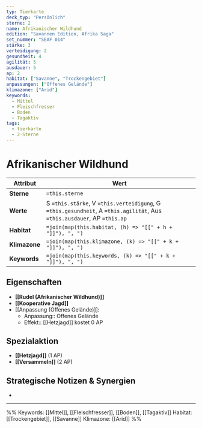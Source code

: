 ```yaml
---
typ: Tierkarte
deck_typ: "Persönlich"
sterne: 2
name: Afrikanischer Wildhund
edition: "Savannen Edition, Afrika Saga"
set_nummer: "SEAF 014"
stärke: 3
verteidigung: 2
gesundheit: 4
agilität: 5
ausdauer: 5
ap: 2
habitat: ["Savanne", "Trockengebiet"]
anpassungen: ["Offenes Gelände"]
klimazone: ["Arid"]
keywords:
  - Mittel
  - Fleischfresser
  - Boden
  - Tagaktiv
tags:
  - tierkarte
  - 2-Sterne
---
```


# Afrikanischer Wildhund

| Attribut | Wert |
|---|---|
| **Sterne** | `=this.sterne` |
| **Werte** | S `=this.stärke`, V `=this.verteidigung`, G `=this.gesundheit`, A `=this.agilität`, Aus `=this.ausdauer`, AP `=this.ap` |
| **Habitat** | `=join(map(this.habitat, (h) => "[[" + h + "]]"), ", ")` |
| **Klimazone**| `=join(map(this.klimazone, (k) => "[[" + k + "]]"), ", ")` |
| **Keywords** | `=join(map(this.keywords, (k) => "[[" + k + "]]"), ", ")` |
## Eigenschaften

- **[[Rudel (Afrikanischer Wildhund)]]**
- **[[Kooperative Jagd]]**
- [[Anpassung (Offenes Gelände)]]:
	- Anpassung:: Offenes Gelände
	- Effekt:: [[Hetzjagd]] kostet 0 AP

## Spezialaktion

- **[[Hetzjagd]]** (1 AP)
- **[[Versammeln]]** (2 AP)

## Strategische Notizen & Synergien

-
---
%%
Keywords: [[Mittel]], [[Fleischfresser]], [[Boden]], [[Tagaktiv]]
Habitat: [[Trockengebiet]], [[Savanne]]
Klimazone: [[Arid]]
%%